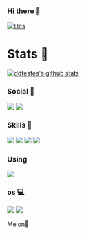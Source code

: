 ### Hi there 👋
[![Hits](https://hits.seeyoufarm.com/api/count/incr/badge.svg?url=https%3A%2F%2Fgithub.com%2Fddfesfes%2F&count_bg=%2379C83D&title_bg=%23555555&icon=&icon_color=%23E7E7E7&title=Hit!&edge_flat=false)](https://hits.seeyoufarm.com)

# Stats 🥶
[![ddfesfes's github stats](https://github-readme-stats.vercel.app/api?username=ddfesfes)](https://github.com/ddfesfes/github-readme-stats)

### Social 👥
<img src="https://img.shields.io/badge/GitHub-100000?style=for-the-badge&logo=github&logoColor=white" />   <img src="https://img.shields.io/badge/Discord-7289DA?style=for-the-badge&logo=discord&logoColor=white" />

### Skills 🚀
<img src="https://img.shields.io/badge/Python-3776AB?style=for-the-badge&logo=python&logoColor=white" />   <img src="https://img.shields.io/badge/JavaScript-F7DF1E?style=for-the-badge&logo=javascript&logoColor=black" />   <img src="https://img.shields.io/badge/C-00599C?style=for-the-badge&logo=c&logoColor=white" />   <img src="https://img.shields.io/badge/C%2B%2B-00599C?style=for-the-badge&logo=c%2B%2B&logoColor=white" />

### Using
<img src="https://img.shields.io/badge/Visual_Studio_2019-5C2D91?style=for-the-badge&logo=visual%20studio&logoColor=white" />

### os 💻
<img src="https://img.shields.io/badge/Android-3DDC84?style=for-the-badge&logo=android&logoColor=white" />   <img src="https://img.shields.io/badge/Windows-0078D6?style=for-the-badge&logo=windows&logoColor=white" />

[Melon🍈](https://github.com/nyamnyamgood)
